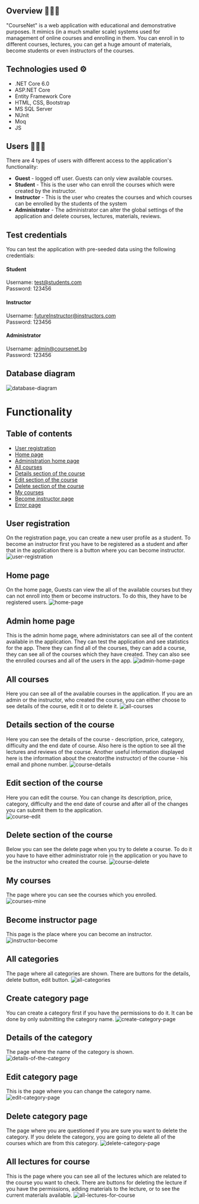 ## Overview 👨🏻‍💻

"CourseNet" is a web application with educational and demonstrative purposes. It mimics (in a much smaller scale) systems used for management of online courses and enrolling in them. You can enroll in to different courses, lectures, you can get a huge amount of materials, become students or even instructors of the courses.

   ## Technologies used ⚙️
<ul>
  <li>.NET Core 6.0</li>
  <li>ASP.NET Core</li>
  <li>Entity Framework Core</li>
  <li>HTML, CSS, Bootstrap</li>
  <li>MS SQL Server</li>
  <li>NUnit</li>
  <li>Moq</li>
  <li>JS</li>
</ul>

## Users 🧑‍🤝‍🧑
There are 4 types of users with different access to the application's functionality:

<ul>
  <li>
    <b>Guest</b> - logged off user. Guests can only view available courses. 
  </li>
  <li>
    <b>Student</b> - This is the user who can enroll the courses which were created by the instructor.
  </li>
  <li>
    <b>Instructor</b> - This is the user who creates the courses and which courses can be enrolled by the students of the system
  </li>
  <li>
    <b>Administrator</b> - The administrator can alter the global settings of the application and delete courses, lectures, materials, reviews.
  </li>
</ul>

## Test credentials
You can test the application with pre-seeded data using the following credentials:

#### Student
Username: test@students.com </br>
Password: 123456

#### Instructor
Username: futureInstructor@instructors.com </br>
Password: 123456

#### Administrator
Username: admin@coursenet.bg</br>
Password: 123456

## Database diagram

![database-diagram](https://github.com/vbukoev/CourseNet/assets/105813259/90122816-5ccb-45fc-bd4f-4472e04819aa)

# Functionality

## Table of contents
<ul>
  <li>
    <a href="#user-registration">User registration</a>
  </li>
  <li>
    <a href="#home-page">Home page</a>
  </li>
  <li>
    <a href="#admin-home-page">Administration home page</a>
  </li>
  <li>
    <a href="#all-courses">All courses</a>
  </li>
  <li>
    <a href="#details-section-of-the-course">Details section of the course</a>
  </li>
  <li>
    <a href="#edit-section-of-the-course">Edit section of the course</a>
  </li>
  <li>
    <a href="#delete-section-of-the-course">Delete section of the course</a>
  </li>
    <li>
    <a href="#my-courses">My courses</a>
  </li>
    <li>
    <a href="#become-instructor-page">Become instructor page</a>
  </li>
  <li>
    <a href="#error-page">Error page</a>
  </li>
</ul>

## User registration
On the registration page, you can create a new user profile as a student. To become an instructor first you have to be registered as a student and after that in the application there is a button where you can become instructor.
![user-registration](https://github.com/vbukoev/CourseNet/assets/105813259/2e047b95-3990-4727-aeb5-51d0492509f7)

## Home page
On the home page, Guests can view the all of the available courses but they can not enroll into them or become instructors. To do this, they have to be registered users.
![home-page](https://github.com/vbukoev/CourseNet/assets/105813259/d90d803a-457d-4362-9c83-84ce19112e8b)

## Admin home page
This is the admin home page, where administators can see all of the content available in the application. They can test the application and see statistics for the app. There they can find all of the courses, they can add a course, they can see all of the courses which they have created. They can also see the enrolled courses and all of the users in the app.
![admin-home-page](https://github.com/vbukoev/CourseNet/assets/105813259/25699a04-7dfc-4afe-92b8-6cc0b30a685e)

## All courses
Here you can see all of the available courses in the application. If you are an admin or the instructor, who created the course, you can either choose to see details of the course, edit it or to delete it. 
![all-courses](https://github.com/vbukoev/CourseNet/assets/105813259/7eb25df1-3392-442b-8071-8a5aa9713705)

## Details section of the course
Here you can see the details of the course - description, price, category, difficulty and the end date of course. Also here is the option to see all the lectures and reviews of the course. Another useful information displayed here is the information about the creator(the instructor) of the course - his email and phone number.
![course-details](https://github.com/vbukoev/CourseNet/assets/105813259/8e512be8-b654-49b8-8bbf-38c273e6fb30)

## Edit section of the course
Here you can edit the course. You can change its description, price, category, difficulty and the end date of course and after all of the changes you can submit them to the application.  
![course-edit](https://github.com/vbukoev/CourseNet/assets/105813259/0311df60-4c25-4be6-9b13-6a59aa9b3bef)

## Delete section of the course
Below you can see the delete page when you try to delete a course. To do it you have to have either administrator role in the application or you have to be the instructor who created the course.
![course-delete](https://github.com/vbukoev/CourseNet/assets/105813259/16932c1b-6bfd-4e86-83bd-d7004b75bcbc)

## My courses
The page where you can see the courses which you enrolled.
![courses-mine](https://github.com/vbukoev/CourseNet/assets/105813259/dd9fde5d-63fd-465d-a5f7-7db254f4da3f)

## Become instructor page
This page is the place where you can become an instructor.
![instructor-become](https://github.com/vbukoev/CourseNet/assets/105813259/5c69ae36-ded0-43bb-9ea5-7f50d94f2db2)

## All categories
The page where all categories are shown. There are buttons for the details, delete button, edit button.
![all-categories](https://github.com/vbukoev/CourseNet/assets/105813259/f76369db-1ef2-4461-938f-9777885da3ca)

## Create category page
You can create a category first if you have the permissions to do it. It can be done by only submitting the category name.
![create-category-page](https://github.com/vbukoev/CourseNet/assets/105813259/dda8b9d8-34b6-48cf-abed-358f885a6b62)

## Details of the category
The page where the name of the category is shown.
![details-of-the-category](https://github.com/vbukoev/CourseNet/assets/105813259/42b695ee-a7dd-4325-9c26-aa041db79504)

## Edit category page
This is the page where you can change the category name.
![edit-category-page](https://github.com/vbukoev/CourseNet/assets/105813259/37cb3e6d-b25d-492d-a622-851a620dda4b)

## Delete category page
The page where you are questioned if you are sure you want to delete the category. If you delete the category, you are going to delete all of the courses which are from this category. 
![delete-category-page](https://github.com/vbukoev/CourseNet/assets/105813259/35fc3eea-9849-4c20-89d1-a736a165663f)

## All lectures for course
This is the page where you can see all of the lectures which are related to the course you want to check. There are buttons for deleting the lecture if you have the permissions, adding materials to the lecture, or to see the current materials available.
![all-lectures-for-course](https://github.com/vbukoev/CourseNet/assets/105813259/63ec8fb2-1588-47b0-ae00-6fb9c445b688)

